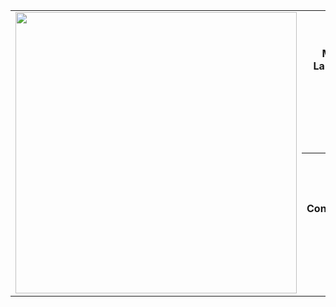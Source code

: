 <div id="header" align="center">
  <table>
    <tbody>
      <tr>
        <td rowspan="5">
          <img src="https://github.com/erinnmclaughlin/erinnmclaughlin/assets/22223146/1a081ecf-6ded-4bc2-8383-4394ce6f1256" height="450" />
        </td>
      </tr>
      <tr>
        <th>My Top Languages</th>
      </tr>
      <tr>
        <td align="center">
          <img src="https://github-readme-stats.vercel.app/api/top-langs/?username=erinnmclaughlin&hide_border=true&hide_title=true" />
        </td>
      </tr>
      <tr>
        <th>My Contributions</th>
      </tr>
      <tr>
        <td align="center">
          <img src="https://github-readme-stats.vercel.app/api?username=erinnmclaughlin&count_private=true&include_all_commits=true&show_icons=true&hide_border=true&hide_title=true" />
        </td>
      </tr>
    </tbody>
  </table>
</div>

